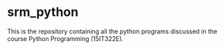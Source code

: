 # srm_python
This is the repository containing all the python programs discussed in the course Python Programming (15IT322E).
